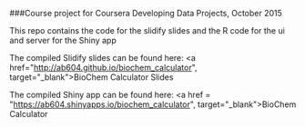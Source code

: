 ###Course project for Coursera Developing Data Projects, October 2015

This repo contains the code for the slidify slides and the R code for the ui and server for the Shiny app

The compiled Slidify slides can be found here:
<a href="http://ab604.github.io/biochem_calculator", target="_blank">BioChem Calculator Slides</a>

The compiled Shiny app can be found here:
<a href = "https://ab604.shinyapps.io/biochem_calculator", target="_blank">BioChem Calculator</a>
